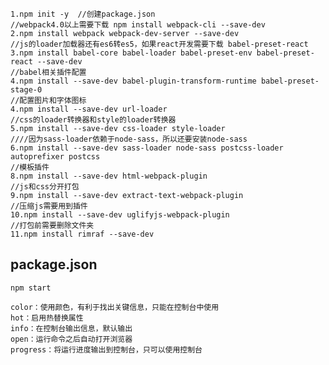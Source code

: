     1.npm init -y  //创建package.json
	//webpack4.0以上需要下载 npm install webpack-cli --save-dev
	2.npm install webpack webpack-dev-server --save-dev
	//js的loader加载器还有es6转es5，如果react开发需要下载 babel-preset-react
	3.npm install babel-core babel-loader babel-preset-env babel-preset-react --save-dev
	//babel相关插件配置
	4.npm install --save-dev babel-plugin-transform-runtime babel-preset-stage-0 
	//配置图片和字体图标
	4.npm install --save-dev url-loader 
	//css的loader转换器和style的loader转换器
	5.npm install --save-dev css-loader style-loader
	////因为sass-loader依赖于node-sass，所以还要安装node-sass
	6.npm install --save-dev sass-loader node-sass postcss-loader autoprefixer postcss
	//模板插件
	8.npm install --save-dev html-webpack-plugin
	//js和css分开打包
	9.npm install --save-dev extract-text-webpack-plugin
	//压缩js需要用到插件
	10.npm install --save-dev uglifyjs-webpack-plugin
	//打包前需要删除文件夹
	11.npm install rimraf --save-dev

	
   

## package.json ##
	npm start	

    color：使用颜色，有利于找出关键信息，只能在控制台中使用
	hot：启用热替换属性
	info：在控制台输出信息，默认输出
	open：运行命令之后自动打开浏览器
	progress：将运行进度输出到控制台，只可以使用控制台